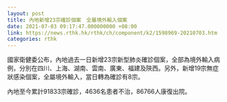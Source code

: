 ```yaml
---
layout: post
title: 內地新增23宗確診個案　全屬境外輸入個案
date: 2021-07-03 09:17:47.000000000 +08:00
link: https://news.rthk.hk/rthk/ch/component/k2/1598969-20210703.htm
categories: rthk
---
```


國家衛健委公布，內地過去一日新增23宗新型肺炎確診個案，全部為境外輸入病例，分別在四川、上海、湖南、雲南、廣東、福建及陝西。另外，新增19宗無症狀感染個案，全屬境外輸入，當日轉為確診有8宗。

內地至今累計91833宗確診，4636名患者不治，86766人康復出院。
